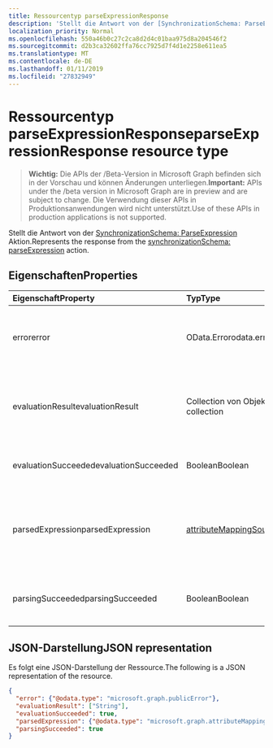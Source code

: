 ```yaml
---
title: Ressourcentyp parseExpressionResponse
description: 'Stellt die Antwort von der [SynchronizationSchema: ParseExpression](../api/synchronization_synchronizationschema_parseexpression.md) Aktion.'
localization_priority: Normal
ms.openlocfilehash: 550a46b0c27c2ca8d2d4c01baa975d8a204546f2
ms.sourcegitcommit: d2b3ca32602ffa76cc7925d7f4d1e2258e611ea5
ms.translationtype: MT
ms.contentlocale: de-DE
ms.lasthandoff: 01/11/2019
ms.locfileid: "27832949"
---
```

# <a name="parseexpressionresponse-resource-type"></a><span data-ttu-id="ab440-103">Ressourcentyp parseExpressionResponse</span><span class="sxs-lookup"><span data-stu-id="ab440-103">parseExpressionResponse resource type</span></span>

> <span data-ttu-id="ab440-104">**Wichtig:** Die APIs der /Beta-Version in Microsoft Graph befinden sich in der Vorschau und können Änderungen unterliegen.</span><span class="sxs-lookup"><span data-stu-id="ab440-104">**Important:** APIs under the /beta version in Microsoft Graph are in preview and are subject to change.</span></span> <span data-ttu-id="ab440-105">Die Verwendung dieser APIs in Produktionsanwendungen wird nicht unterstützt.</span><span class="sxs-lookup"><span data-stu-id="ab440-105">Use of these APIs in production applications is not supported.</span></span>

<span data-ttu-id="ab440-106">Stellt die Antwort von der [SynchronizationSchema: ParseExpression](../api/synchronization_synchronizationschema_parseexpression.md) Aktion.</span><span class="sxs-lookup"><span data-stu-id="ab440-106">Represents the response from the [synchronizationSchema: parseExpression](../api/synchronization_synchronizationschema_parseexpression.md) action.</span></span>

## <a name="properties"></a><span data-ttu-id="ab440-107">Eigenschaften</span><span class="sxs-lookup"><span data-stu-id="ab440-107">Properties</span></span>
| <span data-ttu-id="ab440-108">Eigenschaft</span><span class="sxs-lookup"><span data-stu-id="ab440-108">Property</span></span>     | <span data-ttu-id="ab440-109">Typ</span><span class="sxs-lookup"><span data-stu-id="ab440-109">Type</span></span>   |<span data-ttu-id="ab440-110">Beschreibung</span><span class="sxs-lookup"><span data-stu-id="ab440-110">Description</span></span>|
|:---------------|:--------|:----------|
|<span data-ttu-id="ab440-111">error</span><span class="sxs-lookup"><span data-stu-id="ab440-111">error</span></span>|<span data-ttu-id="ab440-112">OData.Error</span><span class="sxs-lookup"><span data-stu-id="ab440-112">odata.error</span></span>|<span data-ttu-id="ab440-113">Fehlerdetails, wenn die Auswertung von Ausdrücken ein Fehler aufgetreten.</span><span class="sxs-lookup"><span data-stu-id="ab440-113">Error details, if expression evaluation resulted in an error.</span></span>|
|<span data-ttu-id="ab440-114">evaluationResult</span><span class="sxs-lookup"><span data-stu-id="ab440-114">evaluationResult</span></span>|<span data-ttu-id="ab440-115">Collection von Objekten des Typs „String“</span><span class="sxs-lookup"><span data-stu-id="ab440-115">String collection</span></span>|<span data-ttu-id="ab440-116">Eine Auflistung von Werten, die mit der Auswertung des Ausdrucks.</span><span class="sxs-lookup"><span data-stu-id="ab440-116">A collection of values produced by the evaluation of the expression.</span></span>|
|<span data-ttu-id="ab440-117">evaluationSucceeded</span><span class="sxs-lookup"><span data-stu-id="ab440-117">evaluationSucceeded</span></span>|<span data-ttu-id="ab440-118">Boolean</span><span class="sxs-lookup"><span data-stu-id="ab440-118">Boolean</span></span>|<span data-ttu-id="ab440-119">`true`Wenn die Auswertung erfolgreich war.</span><span class="sxs-lookup"><span data-stu-id="ab440-119">`true` if the evaluation was successful.</span></span>|
|<span data-ttu-id="ab440-120">parsedExpression</span><span class="sxs-lookup"><span data-stu-id="ab440-120">parsedExpression</span></span>|[<span data-ttu-id="ab440-121">attributeMappingSource</span><span class="sxs-lookup"><span data-stu-id="ab440-121">attributeMappingSource</span></span>](synchronization-attributemappingsource.md)|<span data-ttu-id="ab440-122">Ein [AttributeMappingSource](synchronization-attributemappingsource.md) -Objekt, das den analysierten Ausdruck darstellt.</span><span class="sxs-lookup"><span data-stu-id="ab440-122">An [attributeMappingSource](synchronization-attributemappingsource.md) object representing the parsed expression.</span></span>|
|<span data-ttu-id="ab440-123">parsingSucceeded</span><span class="sxs-lookup"><span data-stu-id="ab440-123">parsingSucceeded</span></span>|<span data-ttu-id="ab440-124">Boolean</span><span class="sxs-lookup"><span data-stu-id="ab440-124">Boolean</span></span>|<span data-ttu-id="ab440-125">`true`Wenn der Ausdruck erfolgreich analysiert wurde.</span><span class="sxs-lookup"><span data-stu-id="ab440-125">`true` if the expression was parsed successfully.</span></span>|

## <a name="json-representation"></a><span data-ttu-id="ab440-126">JSON-Darstellung</span><span class="sxs-lookup"><span data-stu-id="ab440-126">JSON representation</span></span>

<span data-ttu-id="ab440-127">Es folgt eine JSON-Darstellung der Ressource.</span><span class="sxs-lookup"><span data-stu-id="ab440-127">The following is a JSON representation of the resource.</span></span>

<!-- {
  "blockType": "resource",
  "optionalProperties": [

  ],
  "@odata.type": "microsoft.graph.parseExpressionResponse"
}-->

```json
{
  "error": {"@odata.type": "microsoft.graph.publicError"},
  "evaluationResult": ["String"],
  "evaluationSucceeded": true,
  "parsedExpression": {"@odata.type": "microsoft.graph.attributeMappingSource"},
  "parsingSucceeded": true
}

```

<!-- uuid: 8fcb5dbc-d5aa-4681-8e31-b001d5168d79
2015-10-25 14:57:30 UTC -->
<!-- {
  "type": "#page.annotation",
  "description": "parseExpressionResponse resource",
  "keywords": "",
  "section": "documentation",
  "tocPath": ""
}-->
